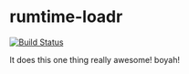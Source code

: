 # rumtime-loadr

[![Build Status](https://secure.travis-ci.org/tomfuertes/rumtime-loadr.png?branch=master)](http://travis-ci.org/tomfuertes/rumtime-loadr)

It does this one thing really awesome! boyah!
